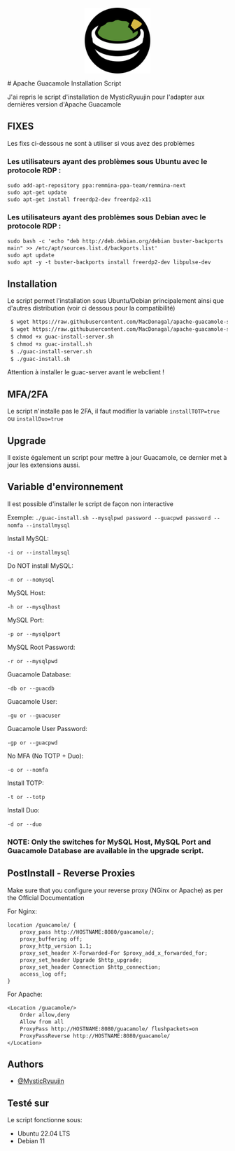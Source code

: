<p align="center"><a href="URL_REDIRECT" target="blank"><img align="center" src=Apache_Guacamole_logo.png height="150" /></a></p>
# Apache Guacamole Installation Script

J'ai repris le script d'installation de MysticRyuujin pour l'adapter aux dernières version d'Apache Guacamole



## FIXES

Les fixs ci-dessous ne sont à utiliser si vous avez des problèmes

### Les utilisateurs ayant des problèmes sous **Ubuntu** avec le protocole RDP :
```
sudo add-apt-repository ppa:remmina-ppa-team/remmina-next
sudo apt-get update
sudo apt-get install freerdp2-dev freerdp2-x11
```
### Les utilisateurs ayant des problèmes sous **Debian** avec le protocole RDP :
```
sudo bash -c 'echo "deb http://deb.debian.org/debian buster-backports main" >> /etc/apt/sources.list.d/backports.list'
sudo apt update
sudo apt -y -t buster-backports install freerdp2-dev libpulse-dev
```



## Installation

Le script permet l'installation sous Ubuntu/Debian principalement ainsi que d'autres distribution (voir ci dessous pour la compatibilité)

```bash
 $ wget https://raw.githubusercontent.com/MacDonagal/apache-guacamole-script/main/guac-install-server.sh
 $ wget https://raw.githubusercontent.com/MacDonagal/apache-guacamole-script/main/guac-install.sh
 $ chmod +x guac-install-server.sh
 $ chmod +x guac-install.sh
 $ ./guac-install-server.sh
 $ ./guac-install.sh
```
Attention à installer le guac-server avant le webclient !

## MFA/2FA
Le script n'installe pas le 2FA, il faut modifier la variable `installTOTP=true` ou `installDuo=true`

## Upgrade
Il existe également un script pour mettre à jour Guacamole, ce dernier met à jour les extensions aussi.
    
## Variable d'environnement
Il est possible d'installer le script de façon non interactive

Exemple:
 `./guac-install.sh --mysqlpwd password --guacpwd password --nomfa --installmysql`

Install MySQL:

`-i or --installmysql`

Do NOT install MySQL:

`-n or --nomysql`

MySQL Host:

`-h or --mysqlhost`

MySQL Port:

`-p or --mysqlport`

MySQL Root Password:

`-r or --mysqlpwd`

Guacamole Database:

`-db or --guacdb`

Guacamole User:

`-gu or --guacuser`

Guacamole User Password:

`-gp or --guacpwd`

No MFA (No TOTP + Duo):

`-o or --nomfa`

Install TOTP:

`-t or --totp`

Install Duo:

`-d or --duo`

### NOTE: Only the switches for MySQL Host, MySQL Port and Guacamole Database are available in the upgrade script.



## PostInstall - Reverse Proxies
Make sure that you configure your reverse proxy (NGinx or Apache) as per the Official Documentation

For Nginx:
```
location /guacamole/ {
    proxy_pass http://HOSTNAME:8080/guacamole/;
    proxy_buffering off;
    proxy_http_version 1.1;
    proxy_set_header X-Forwarded-For $proxy_add_x_forwarded_for;
    proxy_set_header Upgrade $http_upgrade;
    proxy_set_header Connection $http_connection;
    access_log off;
}
```
For Apache:
```
<Location /guacamole/>
    Order allow,deny
    Allow from all
    ProxyPass http://HOSTNAME:8080/guacamole/ flushpackets=on
    ProxyPassReverse http://HOSTNAME:8080/guacamole/
</Location>
```
## Authors

- [@MysticRyuujin](https://github.com/MysticRyuujin)


## Testé sur

Le script fonctionne sous:

- Ubuntu 22.04 LTS
- Debian 11

